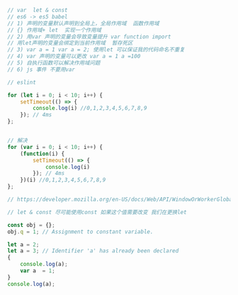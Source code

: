 <!--
 * @Author: your name
 * @Date: 2020-03-11 10:49:18
 * @LastEditTime: 2020-03-23 22:26:06
 * @LastEditors: Please set LastEditors
 * @Description: In User Settings Edit
 * @FilePath: /webNotes/web/es6/const&let.md
 -->

```javaScript
// var  let & const
// es6 -> es5 babel
// 1) 声明的变量默认声明到全局上，全局作用域  函数作用域
// {} 作用域+ let  实现一个作用域
// 2) 用var 声明的变量会导致变量提升 var function import
// 用let声明的变量会绑定到当前作用域  暂存死区
// 3) var a = 1 var a = 2; 使用let 可以保证我的代码命名不重复
// 4) var 声明的变量可以更改 var a = 1 a =100
// 5) 自执行函数可以解决作用域问题
// 6) js 事件 不要用var

// eslint

for (let i = 0; i < 10; i++) {
    setTimeout(() => {
        console.log(i) //0,1,2,3,4,5,6,7,8,9
    }); // 4ms
};


// 解决
for (var i = 0; i < 10; i++) {
    (function(i) {
        setTimeout(() => {
            console.log(i)
        }); // 4ms
    })(i) //0,1,2,3,4,5,6,7,8,9
};

// https://developer.mozilla.org/en-US/docs/Web/API/WindowOrWorkerGlobalScope/setTimeout

// let & const 尽可能使用const 如果这个值需要改变 我们在更换let

const obj = {};
obj.q = 1; // Assignment to constant variable.

let a = 2;
let a = 3; // Identifier 'a' has already been declared
{
    console.log(a);
    var a  = 1;
}
console.log(a);
```
